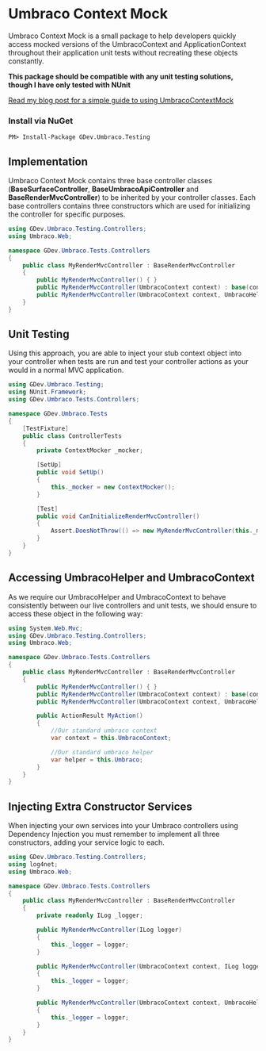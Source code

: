 # Umbraco Context Mock
Umbraco Context Mock is a small package to help developers quickly access mocked versions of the UmbracoContext and ApplicationContext throughout their application unit tests without recreating these objects constantly.

**This package should be compatible with any unit testing solutions, though I have only tested with NUnit**

[Read my blog post for a simple guide to using UmbracoContextMock](http://www.garydevenay.com/articles/unit-testing-in-umbraco-7x/)

### Install via NuGet
`PM> Install-Package GDev.Umbraco.Testing`

## Implementation
Umbraco Context Mock contains three base controller classes (**BaseSurfaceController**, **BaseUmbracoApiController** and **BaseRenderMvcController**) to be inherited by your controller classes. Each base controllers contains three constructors which are used for initializing the controller for specific purposes.

```C#
using GDev.Umbraco.Testing.Controllers;
using Umbraco.Web;

namespace GDev.Umbraco.Tests.Controllers
{
    public class MyRenderMvcController : BaseRenderMvcController
    {
        public MyRenderMvcController() { }
        public MyRenderMvcController(UmbracoContext context) : base(context) { }
        public MyRenderMvcController(UmbracoContext context, UmbracoHelper helper) : base(context, helper) { }
    }
}
```

## Unit Testing
Using this approach, you are able to inject your stub context object into your controller when tests are run and test your controller actions as your would in a normal MVC application.

```C#
using GDev.Umbraco.Testing;
using NUnit.Framework;
using GDev.Umbraco.Tests.Controllers;

namespace GDev.Umbraco.Tests
{
    [TestFixture]
    public class ControllerTests
    {
        private ContextMocker _mocker;

        [SetUp]
        public void SetUp()
        {
            this._mocker = new ContextMocker();
        }

        [Test]
        public void CanInitializeRenderMvcController()
        {
            Assert.DoesNotThrow(() => new MyRenderMvcController(this._mocker.UmbracoContextMock));
        }
    }
}
```

## Accessing UmbracoHelper and UmbracoContext
As we require our UmbracoHelper and UmbracoContext to behave consistently between our live controllers and unit tests, we should ensure to access these object in the following way:

```C#
using System.Web.Mvc;
using GDev.Umbraco.Testing.Controllers;
using Umbraco.Web;

namespace GDev.Umbraco.Tests.Controllers
{
    public class MyRenderMvcController : BaseRenderMvcController
    {
        public MyRenderMvcController() { }
        public MyRenderMvcController(UmbracoContext context) : base(context) { }
        public MyRenderMvcController(UmbracoContext context, UmbracoHelper helper) : base(context, helper) { }

        public ActionResult MyAction()
        {
            //Our standard umbraco context
            var context = this.UmbracoContext;

            //Our standard umbraco helper
            var helper = this.Umbraco;
        }
    }
}

```

## Injecting Extra Constructor Services
When injecting your own services into your Umbraco controllers using Dependency Injection you must remember to implement all three constructors, adding your service logic to each.

```C#
using GDev.Umbraco.Testing.Controllers;
using log4net;
using Umbraco.Web;

namespace GDev.Umbraco.Tests.Controllers
{
    public class MyRenderMvcController : BaseRenderMvcController
    {
        private readonly ILog _logger;

        public MyRenderMvcController(ILog logger)
        {
            this._logger = logger;
        }

        public MyRenderMvcController(UmbracoContext context, ILog logger) : base(context)
        {
            this._logger = logger;
        }

        public MyRenderMvcController(UmbracoContext context, UmbracoHelper helper, ILog logger) : base(context, helper)
        {
            this._logger = logger;
        }
    }
}
```

